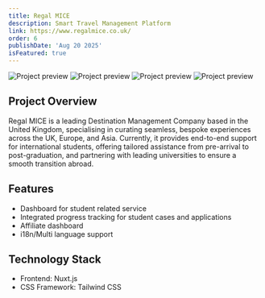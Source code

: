 ```yaml
---
title: Regal MICE
description: Smart Travel Management Platform
link: https://www.regalmice.co.uk/
order: 6
publishDate: 'Aug 20 2025'
isFeatured: true
---
```


![Project preview](@/content/images/projects/regalmice-1.jpg)
![Project preview](@/content/images/projects/regalmice-2.jpg)
![Project preview](@/content/images/projects/regalmice-3.jpg)
![Project preview](@/content/images/projects/regalmice-4.jpg)

## Project Overview

Regal MICE is a leading Destination Management Company based in the United Kingdom, specialising in curating seamless, bespoke experiences across the UK, Europe, and Asia. Currently, it provides end-to-end support for international students, offering tailored assistance from pre-arrival to post-graduation, and partnering with leading universities to ensure a smooth transition abroad.

## Features

- Dashboard for student related service
- Integrated progress tracking for student cases and applications
- Affiliate dashboard
- i18n/Multi language support

## Technology Stack

- Frontend: Nuxt.js
- CSS Framework: Tailwind CSS
